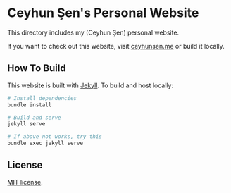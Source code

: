 # Ceyhun Şen's Personal Website

This directory includes my (Ceyhun Şen) personal website.

If you want to check out this website, visit
[ceyhunsen.me](https://ceyhunsen.me/) or build it locally.

## How To Build

This website is built with [Jekyll](https://jekyllrb.com/). To build and host
locally:

```bash
# Install dependencies
bundle install

# Build and serve
jekyll serve

# If above not works, try this
bundle exec jekyll serve
```

## License

[MIT license](LICENSE).
